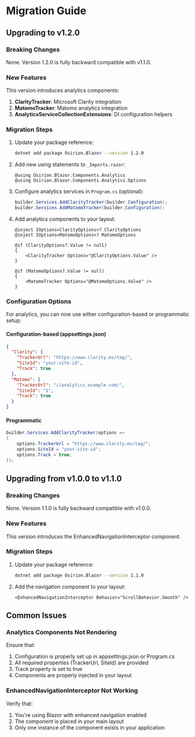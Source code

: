 # Migration Guide

## Upgrading to v1.2.0

### Breaking Changes

None. Version 1.2.0 is fully backward compatible with v1.1.0.

### New Features

This version introduces analytics components:

1. **ClarityTracker**: Microsoft Clarity integration
2. **MatomoTracker**: Matomo analytics integration
3. **AnalyticsServiceCollectionExtensions**: DI configuration helpers

### Migration Steps

1. Update your package reference:
   ```bash
   dotnet add package Osirion.Blazor --version 1.2.0
   ```

2. Add new using statements to `_Imports.razor`:
   ```razor
   @using Osirion.Blazor.Components.Analytics
   @using Osirion.Blazor.Components.Analytics.Options
   ```

3. Configure analytics services in `Program.cs` (optional):
   ```csharp
   builder.Services.AddClarityTracker(builder.Configuration);
   builder.Services.AddMatomoTracker(builder.Configuration);
   ```

4. Add analytics components to your layout:
   ```razor
   @inject IOptions<ClarityOptions>? ClarityOptions
   @inject IOptions<MatomoOptions>? MatomoOptions

   @if (ClarityOptions?.Value != null)
   {
       <ClarityTracker Options="@ClarityOptions.Value" />
   }

   @if (MatomoOptions?.Value != null)
   {
       <MatomoTracker Options="@MatomoOptions.Value" />
   }
   ```

### Configuration Options

For analytics, you can now use either configuration-based or programmatic setup:

#### Configuration-based (appsettings.json)
```json
{
  "Clarity": {
    "TrackerUrl": "https://www.clarity.ms/tag/",
    "SiteId": "your-site-id",
    "Track": true
  },
  "Matomo": {
    "TrackerUrl": "//analytics.example.com/",
    "SiteId": "1",
    "Track": true
  }
}
```

#### Programmatic
```csharp
builder.Services.AddClarityTracker(options =>
{
    options.TrackerUrl = "https://www.clarity.ms/tag/";
    options.SiteId = "your-site-id";
    options.Track = true;
});
```

## Upgrading from v1.0.0 to v1.1.0

### Breaking Changes

None. Version 1.1.0 is fully backward compatible with v1.0.0.

### New Features

This version introduces the EnhancedNavigationInterceptor component.

### Migration Steps

1. Update your package reference:
   ```bash
   dotnet add package Osirion.Blazor --version 1.1.0
   ```

2. Add the navigation component to your layout:
   ```razor
   <EnhancedNavigationInterceptor Behavior="ScrollBehavior.Smooth" />
   ```

## Common Issues

### Analytics Components Not Rendering

Ensure that:
1. Configuration is properly set up in appsettings.json or Program.cs
2. All required properties (TrackerUrl, SiteId) are provided
3. Track property is set to true
4. Components are properly injected in your layout

### EnhancedNavigationInterceptor Not Working

Verify that:
1. You're using Blazor with enhanced navigation enabled
2. The component is placed in your main layout
3. Only one instance of the component exists in your application